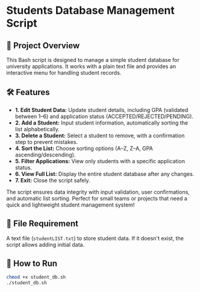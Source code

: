 # Students Database Management Script

## 📘 Project Overview
This Bash script is designed to manage a simple student database for university applications. It works with a plain text file and provides an interactive menu for handling student records.

## 🛠️ Features
- **1. Edit Student Data:** Update student details, including GPA (validated between 1–6) and application status (ACCEPTED/REJECTED/PENDING).
- **2. Add a Student:** Input student information, automatically sorting the list alphabetically.
- **3. Delete a Student:** Select a student to remove, with a confirmation step to prevent mistakes.
- **4. Sort the List:** Choose sorting options (A–Z, Z–A, GPA ascending/descending).
- **5. Filter Applications:** View only students with a specific application status.
- **6. View Full List:** Display the entire student database after any changes.
- **7. Exit:** Close the script safely.

The script ensures data integrity with input validation, user confirmations, and automatic list sorting. Perfect for small teams or projects that need a quick and lightweight student management system!

## 📂 File Requirement
A text file (`studentLIST.txt`) to store student data. If it doesn't exist, the script allows adding initial data.

## 🚀 How to Run
```bash
chmod +x student_db.sh  
./student_db.sh
```
